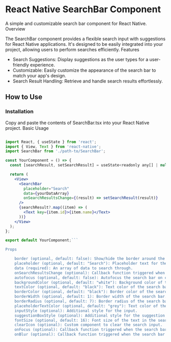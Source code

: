 # React Native SearchBar Component

A simple and customizable search bar component for React Native.
Overview

The SearchBar component provides a flexible search input with suggestions for React Native applications. It's designed to be easily integrated into your project, allowing users to perform searches efficiently.
Features

- Search Suggestions: Display suggestions as the user types for a user-friendly experience.
- Customizable: Easily customize the appearance of the search bar to match your app's design.
- Search Result Handling: Retrieve and handle search results effortlessly.

## How to Use

### Installation

Copy and paste the contents of SearchBar.tsx into your React Native project.
Basic Usage

```jsx

import React, { useState } from 'react';
import { View, Text } from 'react-native';
import SearchBar from './path-to/SearchBar';

const YourComponent = () => {
  const [searchResult, setSearchResult] = useState<readonly any[] | null>();

  return (
    <View>
      <SearchBar
        placeholder="Search"
        data={yourDataArray}
        onSearchResultsChange={(result) => setSearchResult(result)}
      />
      {searchResult?.map((item) => (
        <Text key={item.id}>{item.name}</Text>
      ))}
    </View>
  );
};

export default YourComponent;```

Props

    border (optional, default: false): Show/hide the border around the search bar.
    placeholder (optional, default: "Search"): Placeholder text for the search bar.
    data (required): An array of data to search through.
    onSearchResultsChange (optional): Callback function triggered when search results change.
    autofocus (optional, default: false): Autofocus the search bar on component mount.
    backgroundColor (optional, default: "white"): Background color of the search bar.
    textColor (optional, default: "black"): Text color of the search bar.
    borderColor (optional, default: "black"): Border color of the search bar.
    borderWidth (optional, default: 1): Border width of the search bar.
    borderRadius (optional, default: 7): Border radius of the search bar.
    placeholderTextColor (optional, default: "grey"): Text color of the placeholder.
    inputStyle (optional): Additional style for the input.
    suggestionBoxStyle (optional): Additional style for the suggestion box.
    fontSize (optional, default: 16): Font size of the text in the search bar.
    clearIcon (optional): Custom component to clear the search input.
    onFocus (optional): Callback function triggered when the search bar gains focus.
    onBlur (optional): Callback function triggered when the search bar loses focus.
